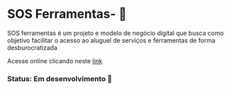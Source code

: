 # SOS Ferramentas- 🔨
SOS ferramentas é um projeto e modelo de negócio digital que busca como objetivo facilitar o acesso ao aluguel de serviços e ferramentas de forma desburocratizada

Acesse online clicando neste [link](https://lauanda1327.github.io/SOS/)

### Status: Em desenvolvimento 📌
